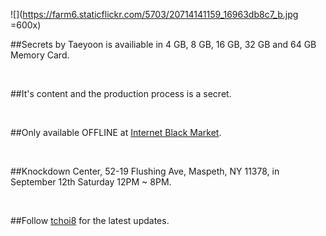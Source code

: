 
![](https://farm6.staticflickr.com/5703/20714141159_16963db8c7_b.jpg =600x)

##Secrets by Taeyoon is availiable in 4 GB, 8 GB, 16 GB, 32 GB and 64 GB Memory Card. 

</br>

##It's content and the production process is a secret.

</br>
 
##Only available OFFLINE at [Internet Black Market](http://yami-ichi.biz/nyc/).

</br> 

##Knockdown Center, 52-19 Flushing Ave, Maspeth, NY 11378, in September 12th Saturday 12PM ~ 8PM. 

</br>

##Follow [tchoi8](http://twitter.com/tchoi8) for the latest updates.  